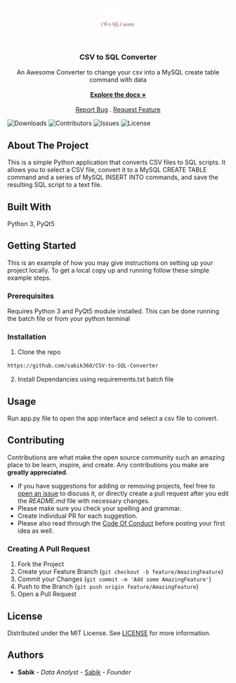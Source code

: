 <br/>
<p align="center">
  <a href="https://github.com/sabik360/CSV-to-SQL-Converter">
    <img src="https://raw.githubusercontent.com/sabik360/CSV-to-SQL-Converter/main/Logo.PNG" alt="Logo" width="80" height="80">
  </a>

  <h3 align="center">CSV to SQL Converter</h3>

  <p align="center">
    An Awesome Converter to change your csv into a MySQL create table command with data
    <br/>
    <br/>
    <a href="https://github.com/sabik360/CSV-to-SQL-Converter"><strong>Explore the docs »</strong></a>
    <br/>
    <br/>
    <a href="https://github.com/sabik360/CSV-to-SQL-Converter/issues">Report Bug</a>
    .
    <a href="https://github.com/sabik360/CSV-to-SQL-Converter/issues">Request Feature</a>
  </p>
</p>

![Downloads](https://img.shields.io/github/downloads/sabik360/CSV-to-SQL-Converter/total) ![Contributors](https://img.shields.io/github/contributors/sabik360/CSV-to-SQL-Converter?color=dark-green) ![Issues](https://img.shields.io/github/issues/sabik360/CSV-to-SQL-Converter) ![License](https://img.shields.io/github/license/sabik360/CSV-to-SQL-Converter) 

## About The Project

This is a simple Python application that converts CSV files to SQL scripts. It allows you to select a CSV file, convert it to a MySQL CREATE TABLE command and a series of MySQL INSERT INTO commands, and save the resulting SQL script to a text file.

## Built With

Python 3,
 PyQt5


## Getting Started

This is an example of how you may give instructions on setting up your project locally.
To get a local copy up and running follow these simple example steps.

### Prerequisites

Requires Python 3 and PyQt5 module installed. This can be done running the batch file or from your python terminal

### Installation

 1. Clone the repo

```sh
https://github.com/sabik360/CSV-to-SQL-Converter
```
 2. Install Dependancies using requirements.txt batch file


## Usage

Run app.py file to open the app interface and select a csv file to convert.

## Contributing

Contributions are what make the open source community such an amazing place to be learn, inspire, and create. Any contributions you make are **greatly appreciated**.
* If you have suggestions for adding or removing projects, feel free to [open an issue](https://github.com/sabik360/CSV-to-SQL-Converter/issues/new) to discuss it, or directly create a pull request after you edit the *README.md* file with necessary changes.
* Please make sure you check your spelling and grammar.
* Create individual PR for each suggestion.
* Please also read through the [Code Of Conduct](https://github.com/sabik360/CSV-to-SQL-Converter/blob/main/CODE_OF_CONDUCT.md) before posting your first idea as well.

### Creating A Pull Request

1. Fork the Project
2. Create your Feature Branch (`git checkout -b feature/AmazingFeature`)
3. Commit your Changes (`git commit -m 'Add some AmazingFeature'`)
4. Push to the Branch (`git push origin feature/AmazingFeature`)
5. Open a Pull Request

## License

Distributed under the MIT License. See [LICENSE](https://github.com/sabik360/CSV-to-SQL-Converter/blob/main/LICENSE.md) for more information.

## Authors

* **Sabik** - *Data Analyst* - [Sabik](https://github.com/sabik360) - *Founder*


